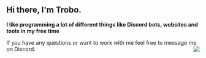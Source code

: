## Hi there, I'm Trobo.

**I like programming a lot of different things like Discord bots, websites and tools in my free time**

If you have any questions or want to work with me feel free to message me on Discord.
<a href="https://discord.com/users/540898474288480256"><img align="right" src="https://lanyard-profile-readme.vercel.app/api/540898474288480256?bg=00000000" /></a>
